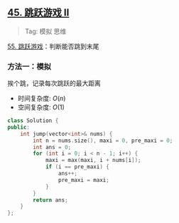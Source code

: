 ## [45. 跳跃游戏 II](https://leetcode.cn/problems/jump-game-ii/description/)

> Tag: 模拟 思维

[55. 跳跃游戏](../hot100/55.md)：判断能否跳到末尾

### 方法一：模拟

挨个跳，记录每次跳跃的最大距离

* 时间复杂度: ${O(n)}$
* 空间复杂度: ${O(1)}$
```cpp
class Solution {
public:
    int jump(vector<int>& nums) {
        int n = nums.size(), maxi = 0, pre_maxi = 0;
        int ans = 0;
        for (int i = 0; i < n - 1; i++) {
            maxi = max(maxi, i + nums[i]);
            if (i == pre_maxi) {
                ans++;
                pre_maxi = maxi;
            }
        }
        return ans;
    }
};
```